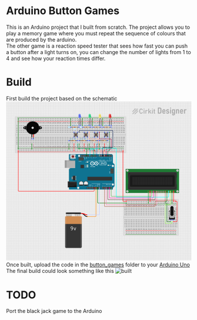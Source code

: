 # Arduino Button Games
This is an Arduino project that I built from scratch. The project allows you to play a memory game where you must repeat the 
sequence of colours that are produced by the arduino. \
The other game is a reaction speed tester that sees how fast you can push a button after a light turns on, you can change the number of lights 
from 1 to 4 and see how your reaction times differ. 

# Build
First build the project based on the schematic ![Schematic](./Schematic.png)\
Once built, upload the code in the [button_games](./button_games/button_games.ino) folder to your [Arduino Uno](https://store.arduino.cc/products/arduino-uno-rev3/)\
The final build could look something like this ![built](./Final_product.jpg)

# TODO
Port the black jack game to the Arduino
